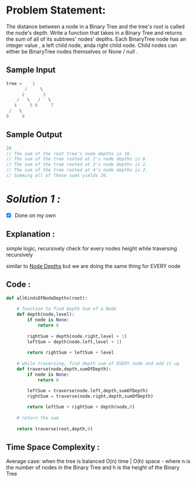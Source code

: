 # Problem Statement:

The distance between a node in a Binary Tree and the tree's root is called the node's depth. Write a function that takes in a Binary Tree and returns the sum of all of its subtrees' nodes' depths. Each BinaryTree node has an integer value , a left child node, anda right child node. Child nodes can either be BinaryTree nodes themselves or None / null .

## Sample Input

```cpp
tree =    1
       /     \
      2       3
    /   \   /   \
   4     5 6     7
 /   \
8     9
```

## Sample Output

```cpp
26
// The sum of the root tree's node depths is 16.
// The sum of the tree rooted at 2's node depths is 6.
// The sum of the tree rooted at 3's node depths is 2.
// The sum of the tree rooted at 4's node depths is 2.
// Summing all of these sums yields 26.
```

# *Solution 1 :*

- [x]  Done on my own

## Explanation :

simple logic, recursively check for every nodes height while traversing recursively

similar to [Node Depths](https://www.notion.so/Node-Depths-1f192f91a49640ffa5140018a51d90c6) but we are doing the same thing for EVERY node

## Code :

```python
def allKindsOfNodeDepths(root):
	
	# function to find Depth Sum of a Node
    def depth(node,level):
		if node is None:
			return 0
		
		rightSum = depth(node.right,level + 1)
		leftSum = depth(node.left,level + 1)
		
		return rightSum + leftSum + level
	
	# while traversing, find depth sum of EVERY node and add it up
	def traverse(node,depth,sumOfDepth):
		if node is None:
			return 0
		
		leftSum = traverse(node.left,depth,sumOfDepth)
		rightSum = traverse(node.right,depth,sumOfDepth)

		return leftSum + rightSum + depth(node,0)
	
	# return the sum
	
	return traverse(root,depth,0)
```

## Time Space Complexity :

Average case: when the tree is balanced
O(n) time | O(h) space - where n is the number of nodes in the Binary Tree and h is the height of the Binary Tree